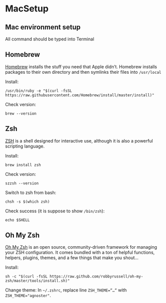 # MacSetup
## Mac environment setup
All command should be typed into Terminal


## Homebrew

[Homebrew](https://brew.sh/) installs the stuff you need that Apple didn’t. Homebrew installs packages to their own directory and then symlinks their files into `/usr/local`

Install:
```
/usr/bin/ruby -e "$(curl -fsSL https://raw.githubusercontent.com/Homebrew/install/master/install)"
```

Check version:
```
brew --version
```


## Zsh
[ZSH](http://www.zsh.org/) is a shell designed for interactive use, although it is also a powerful scripting language.

Install:
```
brew install zsh
```

Check version:
```
szzsh --version
```

Switch to zsh from bash:
```
chsh -s $(which zsh)
```

Check success (it is suppose to show `/bin/zsh`):
```
echo $SHELL
```

## Oh My Zsh
[Oh My Zsh](http://ohmyz.sh/) is an open source, community-driven framework for managing your ZSH configuration. It comes bundled with a ton of helpful functions, helpers, plugins, themes, and a few things that make you shout...

Install:
```
sh -c "$(curl -fsSL https://raw.github.com/robbyrussell/oh-my-zsh/master/tools/install.sh)"
```

Change theme:
In `~/.zshrc`, replace line `ZSH_THEME=”…”` with `ZSH_THEME="agnoster"`.
